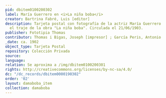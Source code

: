 ```yaml
---
pid: dbitem0100200302
label: María Guerrero en <i>La niña boba</i>
creator: Bartrina Fabré, Luis [editor]
description: Tarjeta postal con fotografía de la actriz María Guerrero vestida con
  el traje de la obra "La niña boba". Circulada el 21/06/1903.
publisher: Fototipia Thomas
contributor: Thomas i Bigas, Joseph [impresor] ; García Peris, Antonio [fotógrafo]
_date: ca. 1902
object_type: Tarjeta Postal
repository: Colección Privada
source:
language:
relation: Se aproxima a /img/dbitem0100200301
rights: http://creativecommons.org/licenses/by-nc-sa/4.0/
dc: "/dc_records/dbitem0000190302"
order: '02'
layout: damaboba_item
collection: damaboba
---
```

